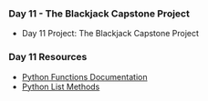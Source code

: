 ### Day 11 - The Blackjack Capstone Project

- Day 11 Project: The Blackjack Capstone Project

### Day 11 Resources

- [Python Functions Documentation](https://docs.python.org/3/library/functions.html)
- [Python List Methods](https://developers.google.com/edu/python/lists#list-methods)